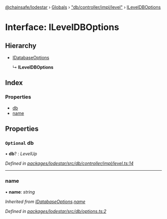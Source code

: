 [@chainsafe/lodestar](../README.md) › [Globals](../globals.md) › ["db/controller/impl/level"](../modules/_db_controller_impl_level_.md) › [ILevelDBOptions](_db_controller_impl_level_.ileveldboptions.md)

# Interface: ILevelDBOptions

## Hierarchy

* [IDatabaseOptions](_db_options_.idatabaseoptions.md)

  ↳ **ILevelDBOptions**

## Index

### Properties

* [db](_db_controller_impl_level_.ileveldboptions.md#optional-db)
* [name](_db_controller_impl_level_.ileveldboptions.md#name)

## Properties

### `Optional` db

• **db**? : *LevelUp*

*Defined in [packages/lodestar/src/db/controller/impl/level.ts:14](https://github.com/ChainSafe/lodestar/blob/5f04d592a/packages/lodestar/src/db/controller/impl/level.ts#L14)*

___

###  name

• **name**: *string*

*Inherited from [IDatabaseOptions](_db_options_.idatabaseoptions.md).[name](_db_options_.idatabaseoptions.md#name)*

*Defined in [packages/lodestar/src/db/options.ts:2](https://github.com/ChainSafe/lodestar/blob/5f04d592a/packages/lodestar/src/db/options.ts#L2)*
